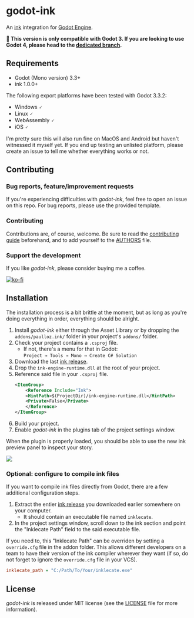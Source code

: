 # godot-ink

An [ink](https://github.com/inkle/ink) integration for [Godot Engine](https://github.com/godotengine/godot).  

**🔔 This version is only compatible with Godot 3. If you are looking to use Godot 4, please head to the [dedicated branch](https://github.com/paulloz/godot-ink/tree/godot-v4).**

## Requirements

* Godot (Mono version) 3.3+
* ink 1.0.0+

The following export platforms have been tested with Godot 3.3.2:  
 * Windows 🗸
 * Linux 🗸
 * WebAssembly 🗸
 * iOS 🗸

I'm pretty sure this will also run fine on MacOS and Android but haven't witnessed it myself yet. If you end up testing an unlisted platform, please create an issue to tell me whether everything works or not.

## Contributing

### Bug reports, feature/improvement requests

If you're experiencing difficulties with *godot-ink*, feel free to open an issue on this repo. For bug reports, please use the provided template.

### Contributing

Contributions are, of course, welcome. Be sure to read the [contributing guide](CONTRIBUTING.md) beforehand, and to add yourself to the [AUTHORS](AUTHORS.md) file.

### Support the development

If you like *godot-ink*, please consider buying me a coffee.

[![ko-fi](https://ko-fi.com/img/githubbutton_sm.svg)](https://ko-fi.com/E1E53SKZF)

## Installation

The installation process is a bit brittle at the moment, but as long as you're doing everything in order, everything should be alright.

1. Install *godot-ink* either through the Asset Library or by dropping the `addons/paulloz.ink/` folder in your project's `addons/` folder.
1. Check your project contains a `.csproj` file.
    * If not, there's a menu for that in Godot:  
    `Project → Tools → Mono → Create C# Solution`
1. Download the last [ink release](https://github.com/inkle/ink/releases).
1. Drop the `ink-engine-runtime.dll` at the root of your project.
1. Reference said file in your `.csproj` file.
    ```xml
    <ItemGroup>
        <Reference Include="Ink">
        <HintPath>$(ProjectDir)/ink-engine-runtime.dll</HintPath>
        <Private>False</Private>
        </Reference>
    </ItemGroup>
    ```
1. Build your project.
1. Enable *godot-ink* in the plugins tab of the project settings window.

When the plugin is properly loaded, you should be able to use the new ink preview panel to inspect your story.

![](screenshots/inspector_screenshot.png)

### Optional: configure to compile ink files

If you want to compile ink files directly from Godot, there are a few additional configuration steps.

1. Extract the entier [ink release](https://github.com/inkle/ink/releases) you downloaded earlier somewhere on your computer.
    * It should contain an executable file named `inklecate`.
1. In the project settings window, scroll down to the ink section and point the "Inklecate Path" field to the said executable file.

If you need to, this "Inklecate Path" can be overriden by setting a `override.cfg` file in the addon folder. This allows different developers on a team to have their version of the ink compiler wherever they want (if so, do not forget to ignore the `override.cfg` file in your VCS).
```ini
inklecate_path = "C:/Path/To/Your/inklecate.exe"
```

## License

*godot-ink* is released under MIT license (see the [LICENSE](/LICENSE) file for more information).
